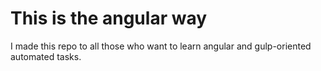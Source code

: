 # This is the angular way

I made this repo to all those who want to learn angular and
gulp-oriented automated tasks.

